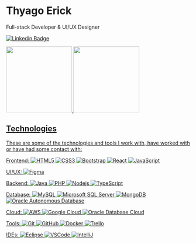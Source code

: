 # Thyago Erick

Full-stack Developer & UI/UX Designer

[![Linkedin Badge](https://img.shields.io/badge/-Thyago%20Erick-E5289E?style=flat-square&logo=Linkedin&logoColor=white&link=https://www.linkedin.com/in/thyagoerick/)](https://www.linkedin.com/in/thyagoerick/)


<div>
   <a href="https://github.com/thyagoerick">
   <img height="180em" src="https://github-readme-stats.vercel.app/api?username=thyagoerick&show_icons=true&theme=synthwave&include_all_commits=true&count_private=true"/>
   <img height="180em" src="https://github-readme-stats.vercel.app/api/top-langs/?username=thyagoerick&layout=compact&langs_count=6&theme=synthwave"/>
</div>



## Technologies

These are some of the technologies and tools I work with, have worked with or have had some contact with:

Frontend:
![HTML5](https://img.shields.io/badge/-HTML5-E5289E?style=flat-square&logo=html5&logoColor=white)
![CSS3](https://img.shields.io/badge/-CSS3-E5289E?style=flat-square&logo=css3&logoColor=white)
![Bootstrap](https://img.shields.io/badge/-Bootstrap-E5289E?style=flat-square&logo=bootstrap&logoColor=white)
![React](https://img.shields.io/badge/-React-E5289E?style=flat-square&logo=react&logoColor=white)
![JavaScript](https://img.shields.io/badge/-JavaScript-E5289E?style=flat-square&logo=javascript&logoColor=white)

UI/UX:
![Figma](https://img.shields.io/badge/-Figma-E5289E?style=flat-square&logo=figma&logoColor=white)

Backend: 
![Java](https://img.shields.io/badge/-%20☕︎%20Java-E5289E?style=flat-square&logo=java)
![PHP](https://img.shields.io/badge/-PHP-E5289E?style=flat-square&logo=php&logoColor=white)
![Nodejs](https://img.shields.io/badge/-Nodejs-E5289E?style=flat-square&logo=Node.js&logoColor=white)
![TypeScript](https://img.shields.io/badge/-TypeScript-E5289E?style=flat-square&logo=typescript&logoColor=white)

Database:
![MySQL](https://img.shields.io/badge/-MySQL-E5289E?style=flat-square&logo=mysql&logoColor=white)
![Microsoft SQL Server](https://img.shields.io/badge/-SQL%20Server-E5289E?style=flat-square&logo=microsoft-sql-server&logoColor=white)
![MongoDB](https://img.shields.io/badge/-MongoDB-E5289E?style=flat-square&logo=mongodb&logoColor=white)
![Oracle Autonomous Database](https://img.shields.io/badge/Oracle%20Autonomous%20Database-E5289E?style=flat-square&logo=oracle&logoColor=white)

Cloud:
![AWS](https://img.shields.io/badge/AWS-E5289E?style=flat-square&logo=amazonaws&logoColor=white)
![Google Cloud](https://img.shields.io/badge/Google%20Cloud-E5289E?style=flat-square&logo=google-cloud&logoColor=white)
![Oracle Database Cloud](https://img.shields.io/badge/Oracle%20Cloud-E5289E?style=flat-square&logo=oracle&logoColor=white)

Tools:
![Git](https://img.shields.io/badge/-Git-E5289E?style=flat-square&logo=git&logoColor=white)
![GitHub](https://img.shields.io/badge/-GitHub-E5289E?style=flat-square&logo=github&logoColor=white)
![Docker](https://img.shields.io/badge/-Docker-E5289E?style=flat-square&logo=docker&logoColor=white)
![Trello](https://img.shields.io/badge/-Trello-E5289E?style=flat-square&logo=trello&logoColor=white)

IDEs:
![Eclipse](https://img.shields.io/badge/-Eclipse-E5289E?style=flat-square&logo=eclipse&logoColor=white)
![VSCode](https://img.shields.io/badge/-VSCode-E5289E?style=flat-square&logo=visual-studio-code&logoColor=white)
![IntelliJ](https://img.shields.io/badge/-IntelliJ%20IDEA-E5289E?style=flat-square&logo=intellij-idea&logoColor=white)

